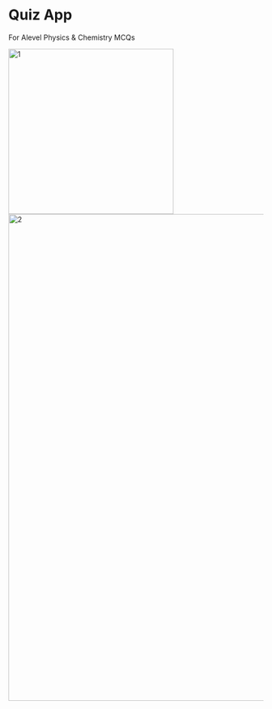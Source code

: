 # Quiz App 
For Alevel Physics & Chemistry MCQs

<img width="326" alt="1" src="https://github.com/user-attachments/assets/6c91f7cf-42ae-44e9-8ba9-cd068bbcef44">


<img width="960" alt="2" src="https://github.com/user-attachments/assets/086eaaed-6ac5-47fc-943e-82ce9f33ad33">


